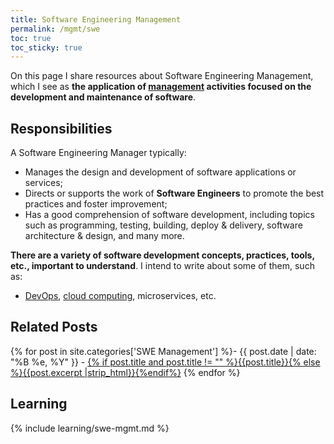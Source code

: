 ```yaml
---
title: Software Engineering Management
permalink: /mgmt/swe
toc: true
toc_sticky: true
---
```


On this page I share resources about Software Engineering Management, which I see as **the application of [management](/mgmt) activities focused on the development and maintenance of software**.

## Responsibilities

A Software Engineering Manager typically:

- Manages the design and development of software applications or services;
- Directs or supports the work of **Software Engineers** to promote the best practices and foster improvement;
- Has a good comprehension of software development, including topics such as programming, testing, building, deploy & delivery, software architecture & design, and many more.

**There are a variety of software development concepts, practices, tools, etc., important to understand**. I intend to write about some of them, such as:

- [DevOps](/swe/devops), [cloud computing](/swe/cloud-computing), microservices, etc.

## Related Posts

{% for post in site.categories['SWE Management'] %}- {{ post.date | date: "%B %e, %Y" }} - <a href="{{ site.baseurl }}{{ post.url }}">{% if post.title and post.title != "" %}{{post.title}}{% else %}{{post.excerpt |strip_html}}{%endif%}</a>
{% endfor %}

## Learning

{% include learning/swe-mgmt.md %}
